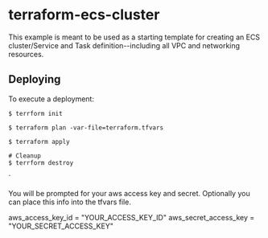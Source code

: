 # terraform-ecs-cluster

This example is meant to be used as a starting template for creating 
an ECS cluster/Service and Task definition--including all VPC and networking resources. 

## Deploying

To execute a deployment:

```console
$ terrform init
```

```console
$ terraform plan -var-file=terraform.tfvars
```

```console
$ terraform apply
```

```console
# Cleanup
$ terrform destroy
```
`

You will be prompted for your aws access key and secret. Optionally you can place this info into the tfvars file.

aws_access_key_id = "YOUR_ACCESS_KEY_ID"
aws_secret_access_key = "YOUR_SECRET_ACCESS_KEY"
